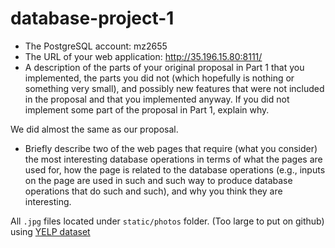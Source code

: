 # database-project-1

- The PostgreSQL account: mz2655
- The URL of your web application: http://35.196.15.80:8111/
- A description of the parts of your original proposal in Part 1 that you implemented, the parts you did not (which hopefully is nothing or something very small), and possibly new features that were not included in the proposal and that you implemented anyway. If you did not implement some part of the proposal in Part 1, explain why.

We did almost the same as our proposal. 


- Briefly describe two of the web pages that require (what you consider) the most interesting database operations in terms of what the pages are used for, how the page is related to the database operations (e.g., inputs on the page are used in such and such way to produce database operations that do such and such), and why you think they are interesting.






All ``.jpg`` files located under ``static/photos`` folder. (Too large to put on github) using [YELP dataset](https://www.yelp.com/dataset/challenge)